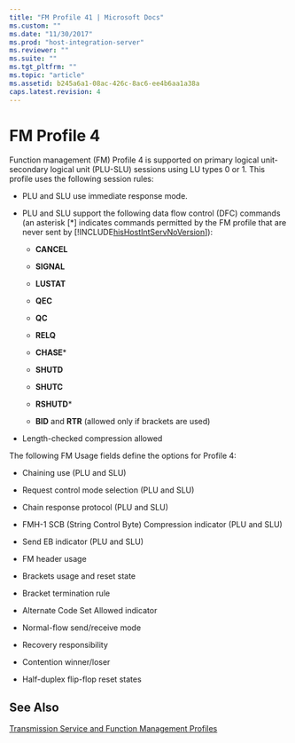 ```yaml
---
title: "FM Profile 41 | Microsoft Docs"
ms.custom: ""
ms.date: "11/30/2017"
ms.prod: "host-integration-server"
ms.reviewer: ""
ms.suite: ""
ms.tgt_pltfrm: ""
ms.topic: "article"
ms.assetid: b245a6a1-08ac-426c-8ac6-ee4b6aa1a38a
caps.latest.revision: 4
---
```

# FM Profile 4
Function management (FM) Profile 4 is supported on primary logical unit-secondary logical unit (PLU-SLU) sessions using LU types 0 or 1. This profile uses the following session rules:  
  
-   PLU and SLU use immediate response mode.  
  
-   PLU and SLU support the following data flow control (DFC) commands (an asterisk [*] indicates commands permitted by the FM profile that are never sent by [!INCLUDE[hisHostIntServNoVersion](../includes/hishostintservnoversion-md.md)]):  
  
    -   **CANCEL**  
  
    -   **SIGNAL**  
  
    -   **LUSTAT**  
  
    -   **QEC**  
  
    -   **QC**  
  
    -   **RELQ**  
  
    -   **CHASE***  
  
    -   **SHUTD**  
  
    -   **SHUTC**  
  
    -   **RSHUTD***  
  
    -   **BID** and **RTR** (allowed only if brackets are used)  
  
-   Length-checked compression allowed  
  
 The following FM Usage fields define the options for Profile 4:  
  
-   Chaining use (PLU and SLU)  
  
-   Request control mode selection (PLU and SLU)  
  
-   Chain response protocol (PLU and SLU)  
  
-   FMH-1 SCB (String Control Byte) Compression indicator (PLU and SLU)  
  
-   Send EB indicator (PLU and SLU)  
  
-   FM header usage  
  
-   Brackets usage and reset state  
  
-   Bracket termination rule  
  
-   Alternate Code Set Allowed indicator  
  
-   Normal-flow send/receive mode  
  
-   Recovery responsibility  
  
-   Contention winner/loser  
  
-   Half-duplex flip-flop reset states  
  
## See Also  
 [Transmission Service and Function Management Profiles](../core/transmission-service-and-function-management-profiles2.md)